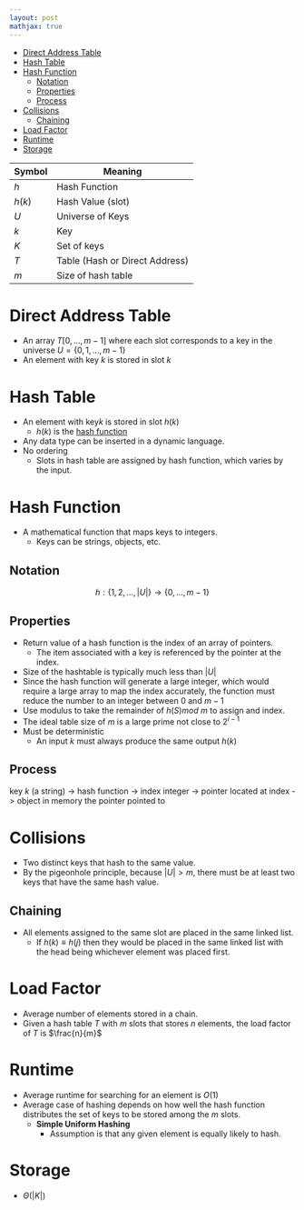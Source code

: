 ```yaml
---
layout: post
mathjax: true
---
```


- [Direct Address Table](#direct-address-table)
- [Hash Table](#hash-table)
- [Hash Function](#hash-function)
	- [Notation](#notation)
	- [Properties](#properties)
	- [Process](#process)
- [Collisions](#collisions)
	- [Chaining](#chaining)
- [Load Factor](#load-factor)
- [Runtime](#runtime)
- [Storage](#storage)

Symbol|Meaning
---|---
$h$|Hash Function
$h(k)$|Hash Value (slot)
$U$|Universe of Keys
$k$|Key
$K$|Set of keys
$T$|Table (Hash or Direct Address)
$m$|Size of hash table

# Direct Address Table
* An array $T[0,...,m-1]$ where each slot corresponds to a key in the universe $U=\{0,1,...,m-1\}$
* An element with key $k$ is stored in slot $k$

# Hash Table
* An element with key$k$ is stored in slot $h(k)$
	* $h(k)$ is the [hash function](#hash-function)
* Any data type can be inserted in a dynamic language.
* No ordering
	* Slots in hash table are assigned by hash function, which varies by the input.

# Hash Function
* A mathematical function that maps keys to integers.
	* Keys can be strings, objects, etc.

## Notation
$$h: \{1, 2, ...,\lvert U\rvert\}\rightarrow\{0,...,m-1\}$$

## Properties

* Return value of a hash function is the index of an array of pointers.
	* The item associated with a key is referenced by the pointer at the index.
* Size of the hashtable is typically much less than $\lvert{U}\rvert$
* Since the hash function will generate a large integer, which would require a large array to map the index accurately, the function must reduce the number to an integer between 0 and $m-1$
* Use modulus to take the remainder of $h(S) mod\ m$ to assign and index.
* The ideal table size of $m$ is a large prime not close to $2^{i-1}$
* Must be deterministic
	* An input $k$ must always produce the same output $h(k)$

## Process	
key $k$ (a string) -> hash function -> index integer -> pointer located at index -> object in memory the pointer pointed to

# Collisions
* Two distinct keys that hash to the same value.
* By the pigeonhole principle, because $\lvert{U}\rvert >m$, there must be at least two keys that have the same hash value.

## Chaining
* All elements assigned to the same slot are placed in the same linked list.
	* If $h(k)\equiv h(j)$ then they would be placed in the same linked list with the head being whichever element was placed first.

# Load Factor
* Average number of elements stored in a chain.
* Given a hash table $T$ with $m$ slots that stores $n$ elements, the load factor of $T$ is $\frac{n}{m}$

# Runtime
* Average runtime for searching for an element is $O(1)$
* Average case of hashing depends on how well the hash function distributes the set of keys to be stored among the $m$ slots.
	* **Simple Uniform Hashing**
		* Assumption is that any given element is equally likely to hash.

# Storage
* $\Theta(\lvert{K}\rvert)$